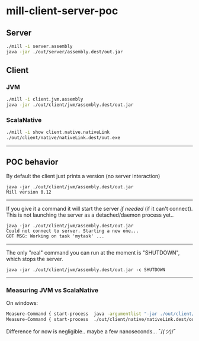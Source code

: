 # mill-client-server-poc

## Server 

```sh
./mill -i server.assembly
java -jar ./out/server/assembly.dest/out.jar
```

## Client 

### JVM
```sh
./mill -i client.jvm.assembly
java -jar ./out/client/jvm/assembly.dest/out.jar
```

### ScalaNative
```sh
./mill -i show client.native.nativeLink
./out/client/native/nativeLink.dest/out.exe
```

---
## POC behavior
By default the client just prints a version (no server interaction)
```
java -jar ./out/client/jvm/assembly.dest/out.jar
Mill version 0.12
```

---
If you give it a command it will start the server *if needed* (if it can't connect).  
This is not launching the server as a detached/daemon process yet..
```
java -jar ./out/client/jvm/assembly.dest/out.jar
Could not connect to server. Starting a new one...
GOT MSG: Working on task 'mytask' ...
```

---
The only "real" command you can run at the moment is "SHUTDOWN", which stops the server.
```
java -jar ./out/client/jvm/assembly.dest/out.jar -c SHUTDOWN
```


----

### Measuring JVM vs ScalaNative

On windows:
```sh
Measure-Command { start-process  java -argumentlist "-jar ./out/client/jvm/assembly.dest/out.jar"  -Wait }
Measure-Command { start-process  ./out/client/native/nativeLink.dest/out.exe  -Wait }
```

Difference for now is negligible.. maybe a few nanoseconds... ¯/_(ツ)_/¯

